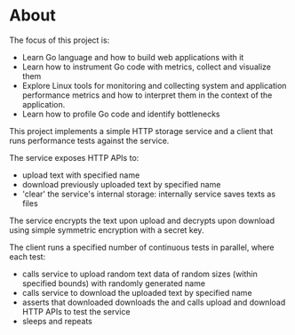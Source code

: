 # About

The focus of this project is:
* Learn Go language and how to build web applications with it
* Learn how to instrument Go code with metrics, collect and visualize them
* Explore Linux tools for monitoring and collecting system and application performance metrics and how to interpret them in the context of the application.
* Learn how to profile Go code and identify bottlenecks

This project implements a simple HTTP storage service and a client that runs performance tests against the service.

The service exposes HTTP APIs to:
* upload text with specified name
* download previously uploaded text by specified name
* 'clear' the service's internal storage: internally service saves texts as files

The service encrypts the text upon upload and decrypts upon download using simple symmetric encryption with a secret key.

The client runs a specified number of continuous tests in parallel, where each test:
* calls service to upload random text data of random sizes (within specified bounds) with randomly generated name
* calls service to download the uploaded text by specified name
* asserts that downloaded downloads the and calls upload and download HTTP APIs to test the service
* sleeps and repeats